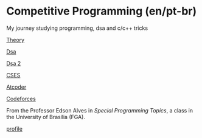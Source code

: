 # Competitive Programming (en/pt-br)

My journey studying programming, dsa and c/c++ tricks

<a href="https://github.com/Nanashii76/comp_prog/tree/main/theory"> Theory </a>

<a href="https://github.com/Nanashii76/comp_prog/tree/main/EDA"> Dsa </a>

<a href="https://github.com/Nanashii76/comp_prog/tree/main/dsa2_course"> Dsa 2 </a>

<a href="https://github.com/Nanashii76/comp_prog/tree/main/cses/"> CSES </a>

<a href="https://github.com/Nanashii76/comp_prog/tree/main/Atcoder/"> Atcoder </a>

<a href="https://github.com/Nanashii76/comp_prog/tree/main/Codeforces/"> Codeforces </a>

From the Professor Edson Alves in _Special Programming Topics_, a class in the University of Brasília (FGA).

[profile](https://github.com/edsomjr)

